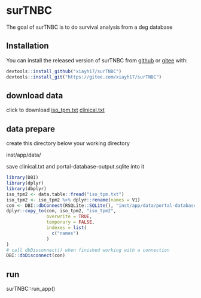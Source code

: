 
<!-- README.md is generated from README.Rmd. Please edit that file -->

# surTNBC

<!-- badges: start -->
<!-- badges: end -->

The goal of surTNBC is to do survival analysis from a deg database

## Installation

You can install the released version of surTNBC from
[github](https://github.com/xiayh17/surTNBC) or [gitee](https://gitee.com/xiayh17/surTNBC) with:

``` r
devtools::install_github("xiayh17/surTNBC")
devtools::install_git("https://gitee.com/xiayh17/surTNBC")
```

## download data
click to download
[iso_tpm.txt](https://yonghexia-my.sharepoint.com/:t:/g/personal/xiayh_yonghexia_onmicrosoft_com/Ef6PWaUOVFRDrEJ04nsXmfkByKL0DY1h8jBnjd2UyOiuig?e=4Vsmkx)
[clinical.txt](https://yonghexia-my.sharepoint.com/:t:/g/personal/xiayh_yonghexia_onmicrosoft_com/Ef-8-hnDXatBnmmFWEQWB24BFj6Qb94GTpKHdMfRmYwJGg?e=cSbO8e)
## data prepare
create this directory below your working directory

inst/app/data/

save clinical.txt and portal-database-output.sqlite into it

``` r
library(DBI)
library(dplyr)
library(dbplyr)
iso_tpm2 <- data.table::fread("iso_tpm.txt")
iso_tpm2 <- iso_tpm2 %>% dplyr::rename(names = V1)
con <- DBI::dbConnect(RSQLite::SQLite(), "inst/app/data/portal-database-output.sqlite")
dplyr::copy_to(con, iso_tpm2, "iso_tpm2",
               overwrite = TRUE,
               temporary = FALSE, 
               indexes = list(
                 c("names")
               )
)
# call dbDisconnect() when finished working with a connection 
DBI::dbDisconnect(con)
```

## run
surTNBC::run_app()